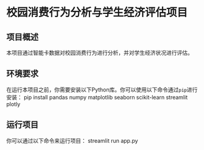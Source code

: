 # 校园消费行为分析与学生经济评估项目

## 项目概述
本项目通过智能卡数据对校园消费行为进行分析，并对学生经济状况进行评估。

## 环境要求
在运行本项目之前，你需要安装以下Python库。你可以使用以下命令通过`pip`进行安装：
pip install pandas numpy matplotlib seaborn scikit-learn streamlit plotly

## 运行项目
你可以通过以下命令来运行项目：
streamlit run app.py
